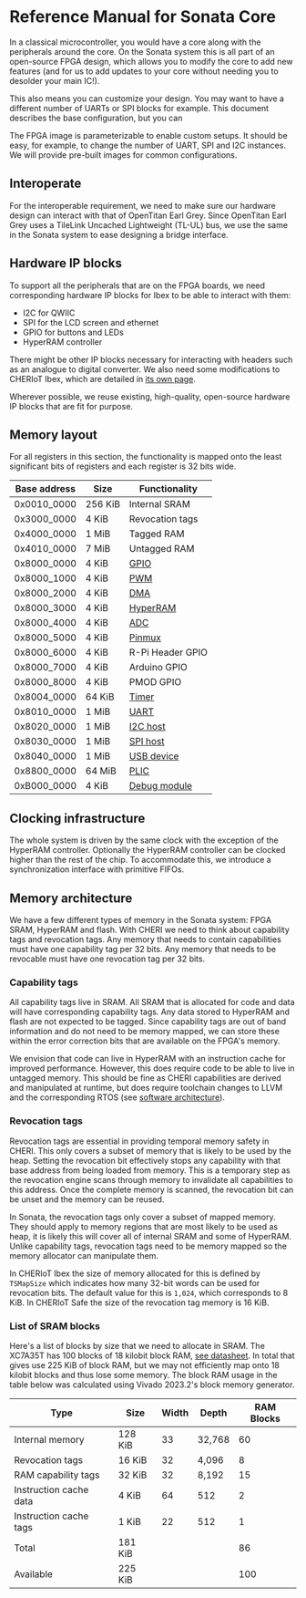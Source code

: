 # Reference Manual for Sonata Core

In a classical microcontroller, you would have a core along with the peripherals around the core. On the Sonata system this is all part
of an open-source FPGA design, which allows you to modify the core to add new features (and for us to add updates to your core without
needing you to desolder your main IC!).

This also means you can customize your design. You may want to have a different number of UARTs or SPI blocks for example. This document
describes the base configuration, but you can 

The FPGA image is parameterizable to enable custom setups.
It should be easy, for example, to change the number of UART, SPI and I2C instances.
We will provide pre-built images for common configurations.

## Interoperate

For the interoperable requirement, we need to make sure our hardware design can interact with that of OpenTitan Earl Grey.
Since OpenTitan Earl Grey uses a TileLink Uncached Lightweight (TL-UL) bus, we use the same in the Sonata system to ease designing a bridge interface.

## Hardware IP blocks

To support all the peripherals that are on the FPGA boards, we need corresponding hardware IP blocks for Ibex to be able to interact with them:
- I2C for QWIIC
- SPI for the LCD screen and ethernet
- GPIO for buttons and LEDs
- HyperRAM controller

There might be other IP blocks necessary for interacting with headers such as an analogue to digital converter.
We also need some modifications to CHERIoT Ibex, which are detailed in [its own page](../ip/ibex.md).

Wherever possible, we reuse existing, high-quality, open-source hardware IP blocks that are fit for purpose.

## Memory layout

For all registers in this section, the functionality is mapped onto the least significant bits of registers and each register is 32 bits wide.

| Base address | Size    | Functionality    |
|--------------|---------|------------------|
| 0x0010_0000  | 256 KiB | Internal SRAM    |
| 0x3000_0000  |   4 KiB | Revocation tags  |
| 0x4000_0000  |   1 MiB | Tagged RAM       |
| 0x4010_0000  |   7 MiB | Untagged RAM     |
| 0x8000_0000  |   4 KiB | [GPIO][]         |
| 0x8000_1000  |   4 KiB | [PWM][]          |
| 0x8000_2000  |   4 KiB | [DMA][]          |
| 0x8000_3000  |   4 KiB | [HyperRAM][]     |
| 0x8000_4000  |   4 KiB | [ADC][]          |
| 0x8000_5000  |   4 KiB | [Pinmux][]       |
| 0x8000_6000  |   4 KiB | R-Pi Header GPIO |
| 0x8000_7000  |   4 KiB | Arduino GPIO     |
| 0x8000_8000  |   4 KiB | PMOD GPIO        |
| 0x8004_0000  |  64 KiB | [Timer][]        |
| 0x8010_0000  |   1 MiB | [UART][]         |
| 0x8020_0000  |   1 MiB | [I2C host][]     |
| 0x8030_0000  |   1 MiB | [SPI host][]     |
| 0x8040_0000  |   1 MiB | [USB device][]   |
| 0x8800_0000  |  64 MiB | [PLIC][]         |
| 0xB000_0000  |   4 KiB | [Debug module][] |

[Debug module]: ../ip/dm.md
[GPIO]: ../ip/gpio.md
[UART]: ../ip/uart.md
[Timer]: ../ip/timer.md
[I2C host]: ../ip/i2c.md
[SPI host]: ../ip/spi.md
[USB device]: ../ip/usb.md
[HyperRAM]: ../ip/ram.md
[DMA]: ../ip/dma.md
[ADC]: ../ip/adc.md
[PWM]: ../ip/pwm.md
[PLIC]: ../ip/plic.md
[Pinmux]: ../ip/pinmux.md

## Clocking infrastructure

The whole system is driven by the same clock with the exception of the HyperRAM controller.
Optionally the HyperRAM controller can be clocked higher than the rest of the chip.
To accommodate this, we introduce a synchronization interface with primitive FIFOs.

## Memory architecture

We have a few different types of memory in the Sonata system: FPGA SRAM, HyperRAM and flash.
With CHERI we need to think about capability tags and revocation tags.
Any memory that needs to contain capabilities must have one capability tag per 32 bits.
Any memory that needs to be revocable must have one revocation tag per 32 bits.

### Capability tags

All capability tags live in SRAM.
All SRAM that is allocated for code and data will have corresponding capability tags.
Any data stored to HyperRAM and flash are not expected to be tagged.
Since capability tags are out of band information and do not need to be memory mapped, we can store these within the error correction bits that are available on the FPGA's memory.

We envision that code can live in HyperRAM with an instruction cache for improved performance.
However, this does require code to be able to live in untagged memory.
This should be fine as CHERI capabilities are derived and manipulated at runtime, but does require toolchain changes to LLVM and the corresponding RTOS (see [software architecture](software.md)).

### Revocation tags

Revocation tags are essential in providing temporal memory safety in CHERI.
This only covers a subset of memory that is likely to be used by the heap.
Setting the revocation bit effectively stops any capability with that base address from being loaded from memory.
This is a temporary step as the revocation engine scans through memory to invalidate all capabilities to this address.
Once the complete memory is scanned, the revocation bit can be unset and the memory can be reused.

In Sonata, the revocation tags only cover a subset of mapped memory.
They should apply to memory regions that are most likely to be used as heap, it is likely this will cover all of internal SRAM and some of HyperRAM.
Unlike capability tags, revocation tags need to be memory mapped so the memory allocator can manipulate them.

In CHERIoT Ibex the size of memory allocated for this is defined by `TSMapSize` which indicates how many 32-bit words can be used for revocation bits.
The default value for this is `1,024`, which corresponds to 8 KiB.
In CHERIoT Safe the size of the revocation tag memory is 16 KiB.

### List of SRAM blocks

Here's a list of blocks by size that we need to allocate in SRAM.
The XC7A35T has 100 blocks of 18 kilobit block RAM, [see datasheet](https://docs.xilinx.com/v/u/en-US/ds180_7Series_Overview).
In total that gives use 225 KiB of block RAM, but we may not efficiently map onto 18 kilobit blocks and thus lose some memory.
The block RAM usage in the table below was calculated using Vivado 2023.2's block memory generator.

| Type                   | Size    | Width | Depth  | RAM Blocks |
|------------------------|---------|-------|--------|------------|
| Internal memory        | 128 KiB |    33 | 32,768 |         60 |
| Revocation tags        |  16 KiB |    32 |  4,096 |          8 |
| RAM capability tags    |  32 KiB |    32 |  8,192 |         15 |
| Instruction cache data |   4 KiB |    64 |    512 |          2 |
| Instruction cache tags |   1 KiB |    22 |    512 |          1 |
| Total                  | 181 KiB |       |        |         86 |
| Available              | 225 KiB |       |        |        100 |
